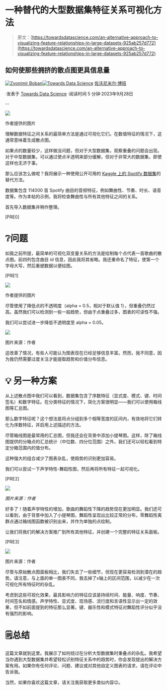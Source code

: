 # 一种替代的大型数据集特征关系可视化方法

> 原文：[https://towardsdatascience.com/an-alternative-approach-to-visualizing-feature-relationships-in-large-datasets-925ab257d772](https://towardsdatascience.com/an-alternative-approach-to-visualizing-feature-relationships-in-large-datasets-925ab257d772)

## 如何使那些拥挤的散点图更具信息量

[](https://medium.com/@zvonimir.boban.mef?source=post_page-----925ab257d772--------------------------------)[![Zvonimir Boban](../Images/cbad06b7e1f5d021ce9b2dc31b8a6a65.png)](https://medium.com/@zvonimir.boban.mef?source=post_page-----925ab257d772--------------------------------)[](https://towardsdatascience.com/?source=post_page-----925ab257d772--------------------------------)[![Towards Data Science](../Images/a6ff2676ffcc0c7aad8aaf1d79379785.png)](https://towardsdatascience.com/?source=post_page-----925ab257d772--------------------------------) [佐沃尼米尔·博班](https://medium.com/@zvonimir.boban.mef?source=post_page-----925ab257d772--------------------------------)

·发表于 [Towards Data Science](https://towardsdatascience.com/?source=post_page-----925ab257d772--------------------------------) ·阅读时间 5 分钟·2023年9月28日

--

![](../Images/fdaba01469448b7502bd62cc1324c477.png)

作者提供的图片

理解数据特征之间关系的最简单方法是通过可视化它们。在数值特征的情况下，这通常意味着生成散点图。

如果点的数量较少，这样做没问题，但对于大型数据集，观察重叠的问题会出现。对于中型数据集，可以通过使点半透明来部分缓解，但对于非常大的数据集，即使这样也无济于事。

那么应该怎么做呢？我将展示一种使用公开可用的 [Kaggle 上的 Spotify 数据集](https://www.kaggle.com/datasets/maharshipandya/-spotify-tracks-dataset)的替代方法。

数据集包含 114000 首 Spotify 曲目的音频特征，例如舞曲性、节奏、时长、语音度等。作为本帖的示例，我将检查舞曲性与所有其他特征之间的关系。

首先导入数据集并稍作整理。

[PRE0]

# ❔问题

如我之前所提，最简单的可视化双变量关系的方法是绘制每个点代表一首歌曲的散点图。前四列包含曲目 id 信息，因此我将其省略。我还重命名了特征，使第一个字母大写，然后重塑数据以便绘图。

[PRE1]

![](../Images/8c2ef12e0b0f01232587480082a1c4a6.png)

作者提供的图片

尽管使用了降低点的不透明度（alpha = 0.5，相对于默认值 1），但重叠仍然过高。虽然我们可以检测到一些一般趋势，但由于点重叠过多，图表的可读性不强。

我们可以尝试进一步降低不透明度至 alpha = 0.05。

![](../Images/f3dea58860149f045e46df3a685b0142.png)

图片来源：作者

这改善了情况，有些人可能认为图表现在已经足够信息丰富。然而，我不同意，因为我仍然需要过度关注才能提取趋势和价值分布信息。

# 💡 另一种方案

从上述散点图中我们可以看到，数据集包含了序数特征（显式度、模式、键、时间签名）和数字特征。在分类特征的情况下，简化方案很明显——我们可以使用箱线图等汇总图。

那么数字特征呢？这个想法是将点分组到多个相等宽度的区间内，有效地将它们转化为序数特征，并启用上述描述的方法。

尽管箱线图是最常用的汇总图，但我还会在背景中添加小提琴图。这样，除了箱线图提供的分箱点的汇总统计（中位数、四分位范围）之外，我们还可以轻松看到特定分箱范围内的值分布。

这种强大的组合减少了图表杂乱，使趋势的识别更加容易。

我们可以尝试一下声学特性-舞蹈性图，然后再将所有特征一起可视化。

[PRE2]

![](../Images/fdaba01469448b7502bd62cc1324c477.png)

*图片来源：作者*

好多了！随着声学特性的增加，歌曲的舞蹈性下降的趋势现在更加明显。我们还可以看到，由于背景中加入了小提琴图，舞蹈性呈现出比较正常的分布，零舞蹈性离群点通过箱线图函数被识别出来，并作为单独的点绘制。

让我们将我们的解决方案推广到所有其他特征，并创建一个完整的特征关系面板。

[PRE3]

![](../Images/9507e08fd8c8ce69e4b1270c414a2d21.png)

图片来源：作者

尽管与原始散点图面板相比，我们失去了一些细节，但现在更容易检测到潜在的趋势。请注意，与上面的单一图表不同，我去掉了x轴上的区间范围，以减少在一次可视化所有特征时的杂乱。

考虑到这些可视化效果，最具影响力的特征应该是持续时间、能量、响度、节奏、时间签名和情感。声学特性、显式度、现场感、流行度和言语性显示出一定的效果，但不如前面提到的特征那么显著。键、器乐性和模式特征对舞蹈性评分似乎没有强烈的影响。

# 🗒️总结

这篇文章就到这里。我展示了如何绕过在分析大型数据集时重叠点的杂乱。我希望当你遇到大型数据集并希望轻松识别特征关系中的趋势时，你会发现提出的解决方案有用。如果你有任何评论、问题、建议或对其他自定义图表的请求，请在评论中告诉我。

当然，如果你喜欢这篇文章，请关注我获取更多类似内容😉。
